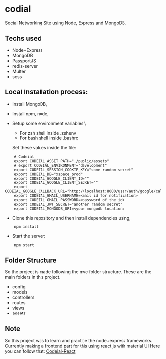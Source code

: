 # codial
Social Networking Site using Node, Express and MongoDB.

## Techs used
* Node+Express
* MongoDB
* PassportJS
* redis-server
* Multer
* scss

## Local Installation process:
* Install MongoDB,
* Install npm, node,
* Setup some environment variables \
  * For zsh shell inside .zshenv
  * For bash shell inside .bashrc

  Set these values inside the file:
```
    # Codeial
    export CODEIAL_ASSET_PATH="./public/assets"
    # export CODEIAL_ENVIRONMENT="development"
    export CODEIAL_SESSION_COOKIE_KEY="some random secret"
    export CODEIAL_DB="xspace_prod"
    export CODEIAL_GOOGLE_CLIENT_ID=""
    export CODEIAL_GOOGLE_CLIENT_SECRET=""
    export CODEIAL_GOOGLE_CALLBACK_URL="http://localhost:8000/user/auth/google/callback"
    export CODEIAL_GMAIL_USERNAME=<mail id for notification>
    export CODEIAL_GMAIL_PASSWORD=<password of the id>
    export CODEIAL_JWT_SECRET="another random secret"
    export CODEIAL_MONGODB_URI=<your mongodb location>

```
* Clone this repository and then install dependencies using,
```
    npm install 
```
* Start the server: 
```
    npm start
```

## Folder Structure
So the project is made following the mvc folder structure. These are the main folders in this project.
 - config 
 - models 
 - controllers  
 - routes 
 - views
 - assets
  
  
## Note
So this project was to learn and practice the node+express frameworks.\
Currently making a frontend part for this using react js with material UI Here you can follow that:
 [Codeial-React](https://github.com/WahidX/codeial-react "")
